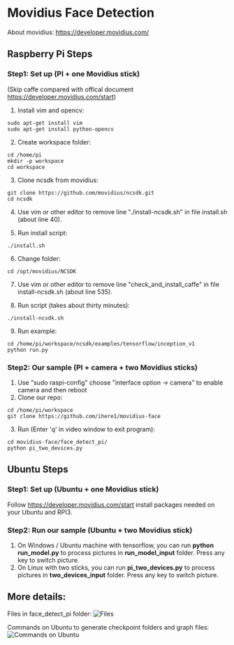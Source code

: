# Movidius Face Detection

About movidius: https://developer.movidius.com/

## Raspberry Pi Steps

### Step1: Set up (PI + one Movidius stick)
(Skip caffe compared with offical document https://developer.movidius.com/start)

1. Install vim and opencv:
```
sudo apt-get install vim
sudo apt-get install python-opencv
```

2. Create workspace folder: 
```
cd /home/pi
mkdir -p workspace
cd workspace
```

3. Clone ncsdk from movidius: 
```
git clone https://github.com/movidius/ncsdk.git
cd ncsdk
```

4. Use vim or other editor to remove line "./install-ncsdk.sh" in file install.sh (about line 40).

5. Run install script: 
```
./install.sh
```

6. Change folder: 
```
cd /opt/movidius/NCSDK
```

7. Use vim or other editor to remove line "check_and_install_caffe" in file install-ncsdk.sh (about line 535).

8. Run script (takes about thirty minutes):
```
./install-ncsdk.sh
```  

9. Run example: 
```
cd /home/pi/workspace/ncsdk/examples/tensorflow/inception_v1
python run.py
```

### Step2: Our sample (PI + camera + two Movidius sticks)

1. Use "sudo raspi-config" choose "interface option -> camera" to enable camera and then reboot
2. Clone our repo:
```
cd /home/pi/workspace 
git clone https://github.com/ihere1/movidius-face
```
3. Run (Enter 'q' in video window to exit program):
```
cd movidius-face/face_detect_pi/
python pi_two_devices.py
```


## Ubuntu Steps

### Step1: Set up (Ubuntu + one Movidius stick)

Follow https://developer.movidius.com/start install packages needed on your Ubuntu and RPI3.

### Step2: Run our sample (Ubuntu + two Movidius stick)

1. On Windows / Ubuntu machine with tensorflow, you can run **python run_model.py** to process pictures in **run_model_input** folder. Press any key to switch picture.
2. On Linux with two sticks, you can run **pi_two_devices.py** to process pictures in **two_devices_input** folder. Press any key to switch picture.

## More details:
Files in face_detect_pi folder:
![Files](picture/facedetect.jpg)

Commands on Ubuntu to generate checkpoint folders and graph files:
![Commands on Ubuntu](picture/command.png)
